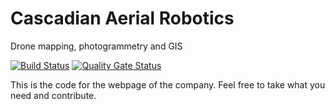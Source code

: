 # Cascadian Aerial Robotics 
Drone mapping, photogrammetry and GIS

[![Build Status](https://dev.azure.com/cascadianaerialrobotics/website/_apis/build/status/cascadian-main-website-gated?branchName=develop)](https://dev.azure.com/cascadianaerialrobotics/website/_build/latest?definitionId=3&branchName=develop) [![Quality Gate Status](https://sonarcloud.io/api/project_badges/measure?project=main-website&metric=alert_status)](https://sonarcloud.io/dashboard?id=main-website)

This is the code for the webpage of the company. Feel free to take what you need and contribute.


